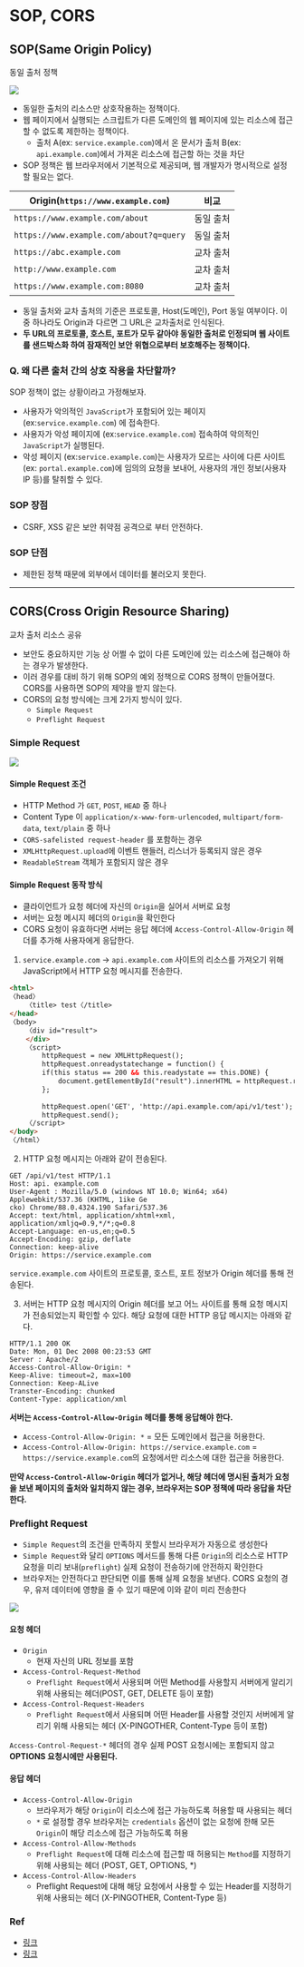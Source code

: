 # SOP, CORS

## SOP(Same Origin Policy)

동일 출처 정책

![](https://mblogthumb-phinf.pstatic.net/MjAyMTA1MTBfMTM0/MDAxNjIwNjI0OTU1MDYx.dn22YB4KfrBFaOaASr4mmZth5BSVSPVbuv7X96BIHbkg.-oLdtPRsttEFkHB7uhdzb5BqT_XOhS-CoI17XO7f6g4g.PNG.funraon/9.png?type=w800)

- 동일한 출처의 리소스만 상호작용하는 정책이다. 
- 웹 페이지에서 실행되는 스크립트가 다른 도메인의 웹 페이지에 있는 리소스에 접근할 수 없도록 제한하는 정책이다.
  - 출처 A(ex: `service.example.com`)에서 온 문서가 출처 B(ex: `api.example.com`)에서 가져온 리소스에 접근할 하는 것을 차단
- SOP 정책은 웹 브라우저에서 기본적으로 제공되며, 웹 개발자가 명시적으로 설정할 필요는 없다.


| Origin(`https://www.example.com`)    | 비교    |
|--------------------------------------|-------|
| `https://www.example.com/about`        | 동일 출처 |
| `https://www.example.com/about?q=query` | 동일 출처 |
| `https://abc.example.com`              | 교차 출처 |
| `http://www.example.com`               | 교차 출처 |
| `https://www.example.com:8080`         | 교차 출처 |

- 동일 출처와 교차 출처의 기준은 프로토콜, Host(도메인), Port 동일 여부이다. 이중 하나라도 Origin과 다르면 그 URL은 교차출처로 인식된다.
- **두 URL의 프로토콜, 호스트, 포트가 모두 같아야 동일한 출처로 인정되며 웹 사이트를 샌드박스화 하여 잠재적인 보안 위협으로부터 보호해주는 정책이다.**

### Q. 왜 다른 출처 간의 상호 작용을 차단할까?

SOP 정책이 없는 상황이라고 가정해보자.

- 사용자가 악의적인 `JavaScript`가 포함되어 있는 페이지 (ex:`service.example.com`) 에 접속한다.
- 사용자가 악성 페이지에 (ex:`service.example.com`) 접속하여 악의적인 `JavaScript`가 실행된다.
- 악성 페이지 (ex:`service.example.com`)는 사용자가 모르는 사이에 다른 사이트 (ex: `portal.example.com`)에 임의의 요청을 보내어, 사용자의 개인 정보(사용자 IP 등)를 탈취할 수 있다.

### SOP 장점

- CSRF, XSS 같은 보안 취약점 공격으로 부터 안전하다.

### SOP 단점

- 제한된 정책 때문에 외부에서 데이터를 불러오지 못한다.

---
## CORS(Cross Origin Resource Sharing)

교차 출처 리소스 공유

- 보안도 중요하지만 기능 상 어쩔 수 없이 다른 도메인에 있는 리소스에 접근해야 하는 경우가 발생한다.
- 이러 경우를 대비 하기 위해 SOP의 예외 정책으로 CORS 정책이 만들어졌다. CORS를 사용하면 SOP의 제약을 받지 않는다.
- CORS의 요청 방식에는 크게 2가지 방식이 있다.
  - `Simple Request`
  - `Preflight Request`

### Simple Request

![](https://img1.daumcdn.net/thumb/R1280x0/?scode=mtistory2&fname=https%3A%2F%2Fblog.kakaocdn.net%2Fdn%2Fm4pHR%2FbtrtXqvZ1t4%2FMqeEIVar2kcyEidQtIy2i1%2Fimg.png)

#### Simple Request 조건

- HTTP Method 가 `GET`, `POST`, `HEAD` 중 하나
- Content Type 이 `application/x-www-form-urlencoded`, `multipart/form-data`, `text/plain` 중 하나
- `CORS-safelisted request-header` 를 포함하는 경우
- `XMLHttpRequest.upload`에 이벤트 핸들러, 리스너가 등록되지 않은 경우
- `ReadableStream` 객체가 포함되지 않은 경우

#### Simple Request 동작 방식

- 클라이언트가 요청 헤더에 자신의 `Origin`을 실어서 서버로 요청
- 서버는 요청 메시지 헤더의 `Origin`을 확인한다
- CORS 요청이 유효하다면 서버는 응답 헤더에 `Access-Control-Allow-Origin` 헤더를 추가해 사용자에게 응답한다.


1. `service.example.com` -> `api.example.com` 사이트의 리소스를 가져오기 위해 JavaScript에서 HTTP 요청 메시지를 전송한다.

```HTML
<html>
〈head〉
    〈title> test〈/title>
</head>
〈body>
    〈div id="result">
    </div>
    〈script>
        httpRequest = new XMLHttpRequest();
        httpRequest.onreadystatechange = function() {
        if(this status == 200 && this.readystate == this.DONE) {
            document.getElementById("result").innerHTML = httpRequest.responseText;
        };
    
        httpRequest.open('GET', 'http://api.example.com/api/v1/test');
        httpRequest.send();
    〈/script>
</body>
〈/html〉
```

2. HTTP 요청 메시지는 아래와 같이 전송된다.

```HTTP
GET /api/v1/test HTTP/1.1
Host: api. example.com
User-Agent : Mozilla/5.0 (windows NT 10.0; Win64; x64) Applewebkit/537.36 (KHTML, 1ike Ge
cko) Chrome/88.0.4324.190 Safari/537.36
Accept: text/html, application/xhtml+xml, application/xmljq=0.9,*/*;q=0.8
Accept-Language: en-us,en;q=0.5
Accept-Encoding: gzip, deflate
Connection: keep-alive
Origin: https://service.example.com
```

`service.example.com` 사이트의 프로토콜, 호스트, 포트 정보가 Origin 헤더를 통해 전송된다.

3. 서버는 HTTP 요청  메시지의 Origin 헤더를 보고 어느 사이트를 통해 요청 메시지가 전송되었는지 확인할 수 있다. 해당 요청에 대한 HTTP 응답 메시지는 아래와 같다.

```HTTP
HTTP/1.1 200 OK
Date: Mon, 01 Dec 2008 00:23:53 GMT
Server : Apache/2
Access-Control-Allow-Origin: *
Keep-Alive: timeout=2, max=100
Connection: Keep-ALive
Transter-Encoding: chunked
Content-Type: application/xml
```

**서버는 `Access-Control-Allow-Origin` 헤더를 통해 응답해야 한다.**

- `Access-Control-Allow-Origin: *` = 모든 도메인에서 접근을 허용한다.
- `Access-Control-Allow-Origin: https://service.example.com` = `https://service.example.com`의 요청에서만 리소스에 대한 접근을 허용한다.

**만약 `Access-Control-Allow-Origin` 헤더가 없거나, 해당 헤더에 명시된 출처가 요청을 보낸 페이지의 출처와 일치하지 않는 경우, 브라우저는 SOP 정책에 따라 응답을 차단한다.**

### Preflight Request

- `Simple Request`의 조건을 만족하지 못할시 브라우저가 자동으로 생성한다
- `Simple Request`와 달리 `OPTIONS` 메서드를 통해 다른 `Origin`의 리소스로 HTTP 요청을 미리 보내(`preflight`) 실제 요청이 전송하기에 안전하지 확인한다
- 브라우저는 안전하다고 판단되면 이를 통해 실제 요청을 보낸다. CORS 요청의 경우, 유저 데이터에 영향을 줄 수 있기 때문에 이와 같이 미리 전송한다

![](https://img1.daumcdn.net/thumb/R1280x0/?scode=mtistory2&fname=https%3A%2F%2Fblog.kakaocdn.net%2Fdn%2FbiXNij%2FbtrtRDvYlf5%2FXDMOtjWgj3cKEUsF1G0lck%2Fimg.png)

#### 요청 헤더
- `Origin`
  - 현재 자신의 URL 정보를 포함
- `Access-Control-Request-Method`
  - `Preflight Request`에서 사용되며 어떤 Method를 사용할지 서버에게 알리기 위해 사용되는 헤더(POST, GET, DELETE 등이 포함)
- `Access-Control-Request-Headers`
  - `Preflight Request`에서 사용되며 어떤 Header를 사용할 것인지 서버에게 알리기 위해 사용되는 헤더 (X-PINGOTHER, Content-Type 등이 포함)

`Access-Control-Request-*` 헤더의 경우 실제 POST 요청시에는 포함되지 않고 **OPTIONS 요청시에만 사용된다.**

#### 응답 헤더
- `Access-Control-Allow-Origin`
  - 브라우저가 해당 `Origin`이 리소스에 접근 가능하도록 허용할 때 사용되는 헤더
  - `*` 로 설정할 경우 브라우저는 `credentials` 옵션이 없는 요청에 한해 모든 `Origin`이 해당 리소스에 접근 가능하도록 허용
- `Access-Control-Allow-Methods`
  - `Preflight Request`에 대해 리소스에 접근할 때 허용되는 `Method`를 지정하기 위해 사용되는 헤더 (POST, GET, OPTIONS, *)
- `Access-Control-Allow-Headers`
  - Preflight Request에 대해 해당 요청에서 사용할 수 있는 Header를 지정하기 위해 사용되는 헤더 (X-PINGOTHER, Content-Type 등)

### Ref

- [링크](https://blog.naver.com/funraon/222345124431)
- [링크](https://yoo11052.tistory.com/139)